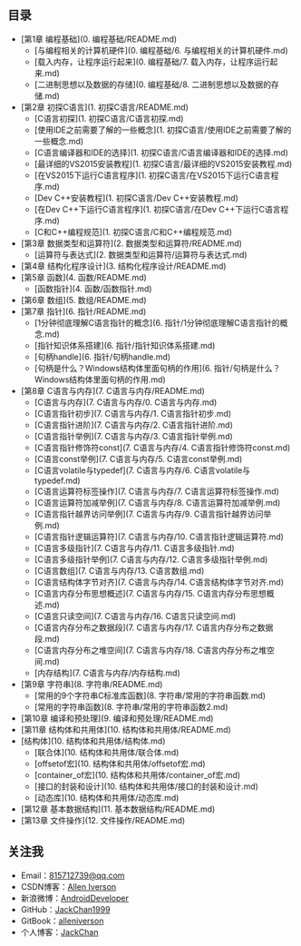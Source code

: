 ## 目录

* [第1章 编程基础](0. 编程基础/README.md)
    * [与编程相关的计算机硬件](0. 编程基础/6. 与编程相关的计算机硬件.md)
    * [载入内存，让程序运行起来](0. 编程基础/7. 载入内存，让程序运行起来.md)
    * [二进制思想以及数据的存储](0. 编程基础/8. 二进制思想以及数据的存储.md)
* [第2章 初探C语言](1. 初探C语言/README.md)
    * [C语言初探](1. 初探C语言/C语言初探.md)
    * [使用IDE之前需要了解的一些概念](1. 初探C语言/使用IDE之前需要了解的一些概念.md)
    * [C语言编译器和IDE的选择](1. 初探C语言/C语言编译器和IDE的选择.md)
    * [最详细的VS2015安装教程](1. 初探C语言/最详细的VS2015安装教程.md)
    * [在VS2015下运行C语言程序](1. 初探C语言/在VS2015下运行C语言程序.md)
    * [Dev C++安装教程](1. 初探C语言/Dev C++安装教程.md)
    * [在Dev C++下运行C语言程序](1. 初探C语言/在Dev C++下运行C语言程序.md)
    * [C和C++编程规范](1. 初探C语言/C和C++编程规范.md)
* [第3章 数据类型和运算符](2. 数据类型和运算符/README.md)
    * [运算符与表达式](2. 数据类型和运算符/运算符与表达式.md)
* [第4章 结构化程序设计](3. 结构化程序设计/README.md)
* [第5章 函数](4. 函数/README.md)
   * [函数指针](4. 函数/函数指针.md)
* [第6章 数组](5. 数组/README.md)
* [第7章 指针](6. 指针/README.md)
    * [1分钟彻底理解C语言指针的概念](6. 指针/1分钟彻底理解C语言指针的概念.md)
    * [指针知识体系搭建](6. 指针/指针知识体系搭建.md)
    * [句柄handle](6. 指针/句柄handle.md)
    * [句柄是什么？Windows结构体里面句柄的作用](6. 指针/句柄是什么？Windows结构体里面句柄的作用.md)
* [第8章 C语言与内存](7. C语言与内存/README.md)
    * [C语言与内存](7. C语言与内存/0. C语言与内存.md)
    * [C语言指针初步](7. C语言与内存/1. C语言指针初步.md)
    * [C语言指针进阶](7. C语言与内存/2. C语言指针进阶.md)
    * [C语言指针举例](7. C语言与内存/3. C语言指针举例.md)
    * [C语言指针修饰符const](7. C语言与内存/4. C语言指针修饰符const.md)
    * [C语言const举例](7. C语言与内存/5. C语言const举例.md)
    * [C语言volatile与typedef](7. C语言与内存/6. C语言volatile与typedef.md)
    * [C语言运算符标签操作](7. C语言与内存/7. C语言运算符标签操作.md)
    * [C语言运算符加减举例](7. C语言与内存/8. C语言运算符加减举例.md)
    * [C语言指针越界访问举例](7. C语言与内存/9. C语言指针越界访问举例.md)
    * [C语言指针逻辑运算符](7. C语言与内存/10. C语言指针逻辑运算符.md)
    * [C语言多级指针](7. C语言与内存/11. C语言多级指针.md)
    * [C语言多级指针举例](7. C语言与内存/12. C语言多级指针举例.md)
    * [C语言数组](7. C语言与内存/13. C语言数组.md)
    * [C语言结构体字节对齐](7. C语言与内存/14. C语言结构体字节对齐.md)
    * [C语言内存分布思想概述](7. C语言与内存/15. C语言内存分布思想概述.md)
    * [C语言只读空间](7. C语言与内存/16. C语言只读空间.md)
    * [C语言内存分布之数据段](7. C语言与内存/17. C语言内存分布之数据段.md)
    * [C语言内存分布之堆空间](7. C语言与内存/18. C语言内存分布之堆空间.md)
    * [内存结构](7. C语言与内存/内存结构.md)
* [第9章 字符串](8. 字符串/README.md)
    * [常用的9个字符串C标准库函数](8. 字符串/常用的字符串函数.md)
    * [常用的字符串函数](8. 字符串/常用的字符串函数2.md)
* [第10章 编译和预处理](9. 编译和预处理/README.md)
* [第11章 结构体和共用体](10. 结构体和共用体/README.md)
* [结构体](10. 结构体和共用体/结构体.md)
   * [联合体](10. 结构体和共用体/联合体.md)
   * [offsetof宏](10. 结构体和共用体/offsetof宏.md)
   * [container_of宏](10. 结构体和共用体/container_of宏.md)
   * [接口的封装和设计](10. 结构体和共用体/接口的封装和设计.md)
   * [动态库](10. 结构体和共用体/动态库.md)
* [第12章 基本数据结构](11. 基本数据结构/README.md)
* [第13章 文件操作](12. 文件操作/README.md)

## 关注我

- Email：<815712739@qq.com>
- CSDN博客：[Allen Iverson](http://blog.csdn.net/axi295309066)
- 新浪微博：[AndroidDeveloper](http://weibo.com/u/1848214604?topnav=1&wvr=6&topsug=1&is_all=1)
- GitHub：[JackChan1999](https://github.com/JackChan1999)
- GitBook：[alleniverson](https://www.gitbook.com/@alleniverson)
- 个人博客：[JackChan](https://jackchan1999.github.io/)
